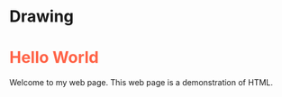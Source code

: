 # Drawing
<!DOCTYPE html>
<html> <!-- start and end with this tag -->
 <head> <!-- head section has information about the web page that doesnt get displayed -->
  <title>Example web page</title> <!-- Title of the tab in the browser -->
 </head>
 <body> <!-- this section contains what will show p on the web page -->
   <h1 style="color:Tomato;">Hello World</h1>
   <p>
     Welcome to my web page.  This
     web page is a demonstration of
     HTML.
   </p>
 </body>
</html>
